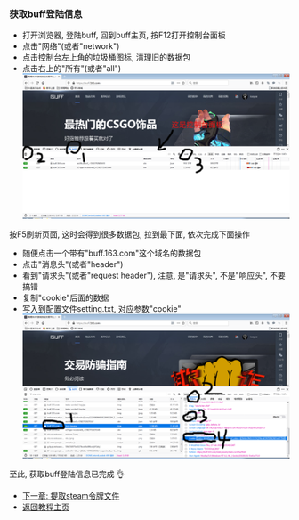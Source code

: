 ### 获取buff登陆信息
- 打开浏览器, 登陆buff, 回到buff主页, 按F12打开控制台面板
- 点击"网络"(或者"network")
- 点击控制台左上角的垃圾桶图标, 清理旧的数据包
- 点击右上的"所有"(或者"all")
![](https://github.com/farmer-person/pictures/blob/master/buff-delivery/4.png)

按F5刷新页面, 这时会得到很多数据包, 拉到最下面, 依次完成下面操作
- 随便点击一个带有"buff.163.com"这个域名的数据包
- 点击"消息头"(或者"header")
- 看到"请求头"(或者"request header"), 注意, 是"请求头", 不是"响应头", 不要搞错
- 复制"cookie"后面的数据
- 写入到配置文件setting.txt, 对应参数"cookie"
![](https://github.com/farmer-person/pictures/blob/master/buff-delivery/6.png)

至此, 获取buff登陆信息已完成 :ok_hand:


- [下一章: 提取steam令牌文件](./steam.md)
- [返回教程主页](./index.md)
